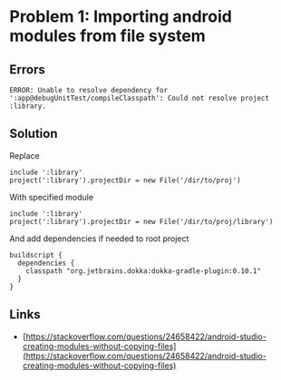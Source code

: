 # Problem 1: Importing android modules from file system
## Errors
```
ERROR: Unable to resolve dependency for ':app@debugUnitTest/compileClasspath': Could not resolve project :library.
```
## Solution
Replace

```
include ':library'
project(':library').projectDir = new File('/dir/to/proj')
```
With specified module

```
include ':library'
project(':library').projectDir = new File('/dir/to/proj/library')
```
And add dependencies if needed to root project

```
buildscript {
  dependencies {
    classpath "org.jetbrains.dokka:dokka-gradle-plugin:0.10.1"
  }
}

```

## Links
- [https://stackoverflow.com/questions/24658422/android-studio-creating-modules-without-copying-files](https://stackoverflow.com/questions/24658422/android-studio-creating-modules-without-copying-files)